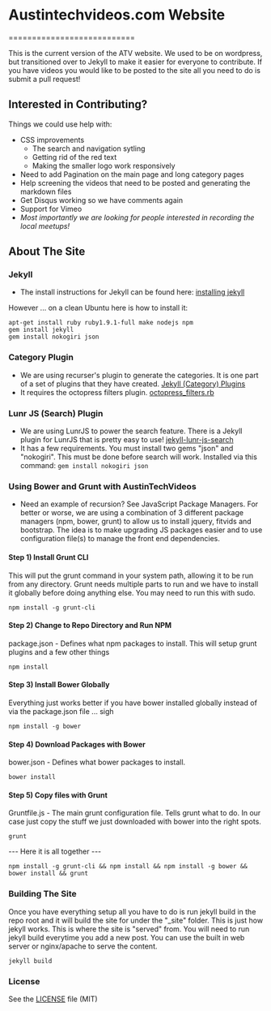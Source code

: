 # Austintechvideos.com Website
===========================

This is the current version of the ATV website. We used to be on wordpress, but transitioned over to Jekyll to make it 
easier for everyone to contribute. If you have videos you would like to be posted to the site all you need to do is 
submit a pull request!

## Interested in Contributing?

Things we could use help with:
* CSS improvements
  * The search and navigation sytling
  * Getting rid of the red text
  * Making the smaller logo work responsively
* Need to add Pagination on the main page and long category pages
* Help screening the videos that need to be posted and generating the markdown files
* Get Disqus working so we have comments again
* Support for Vimeo
* *Most importantly we are looking for people interested in recording the local meetups!*


## About The Site
### Jekyll
* The install instructions for Jekyll can be found here: [installing jekyll](http://jekyllrb.com/docs/installation/)

However ... on a clean Ubuntu here is how to install it:

``` 
apt-get install ruby ruby1.9.1-full make nodejs npm
gem install jekyll
gem install nokogiri json
```  

### Category Plugin
* We are using recurser's plugin to generate the categories. It is one part of a set of plugins that they have created.
 [Jekyll (Category) Plugins](https://github.com/recurser/jekyll-plugins)
* It requires the octopress filters plugin.
 [octopress_filters.rb](https://github.com/recurser/jekyll-plugins/blob/master/_plugins/octopress_filters.rb)

### Lunr JS (Search) Plugin
* We are using LunrJS to power the search feature. There is a Jekyll plugin for LunrJS that is pretty easy to use! 
[jekyll-lunr-js-search](https://github.com/slashdotdash/jekyll-lunr-js-search)
* It has a few requirements. You must install two gems "json" and "nokogiri". This must be done before search will 
work. Installed via this command: ```gem install nokogiri json```

### Using Bower and Grunt with AustinTechVideos
* Need an example of recursion? See JavaScript Package Managers. For better or worse, we are using a
combination of 3 different package managers (npm, bower, grunt) to allow us to install jquery, fitvids and bootstrap. 
The idea is to make upgrading JS packages easier and to use configuration file(s) to manage the front end dependencies. 

#### Step 1) Install Grunt CLI

This will put the grunt command in your system path, allowing it to be run from any directory. 
Grunt needs multiple parts to run and we have to install it globally before doing anything else.
You may need to run this with sudo. 

```
npm install -g grunt-cli
```

#### Step 2) Change to Repo Directory and Run NPM

package.json - Defines what npm packages to install. This will setup grunt plugins and a few other things

```
npm install
```

#### Step 3) Install Bower Globally

Everything just works better if you have bower installed globally instead of via the package.json file ... sigh

```
npm install -g bower
```

#### Step 4) Download Packages with Bower

bower.json - Defines what bower packages to install. 

```
bower install 
```

#### Step 5) Copy files with Grunt

Gruntfile.js - The main grunt configuration file. Tells grunt what to do. In our case just copy 
the stuff we just downloaded with bower into the right spots. 

```
grunt
```

--- Here it is all together ---

```
npm install -g grunt-cli && npm install && npm install -g bower && bower install && grunt
```


### Building The Site

Once you have everything setup all you have to do is run jekyll build in the repo root and it will build the site for
under the "_site" folder. This is just how jekyll works. This is where the site is "served" from. You will
need to run jekyll build everytime you add a new post. You can use the built in web server or nginx/apache 
to serve the content. 

```
jekyll build
```


### License
See the [LICENSE](LICENSE.md) file (MIT)
